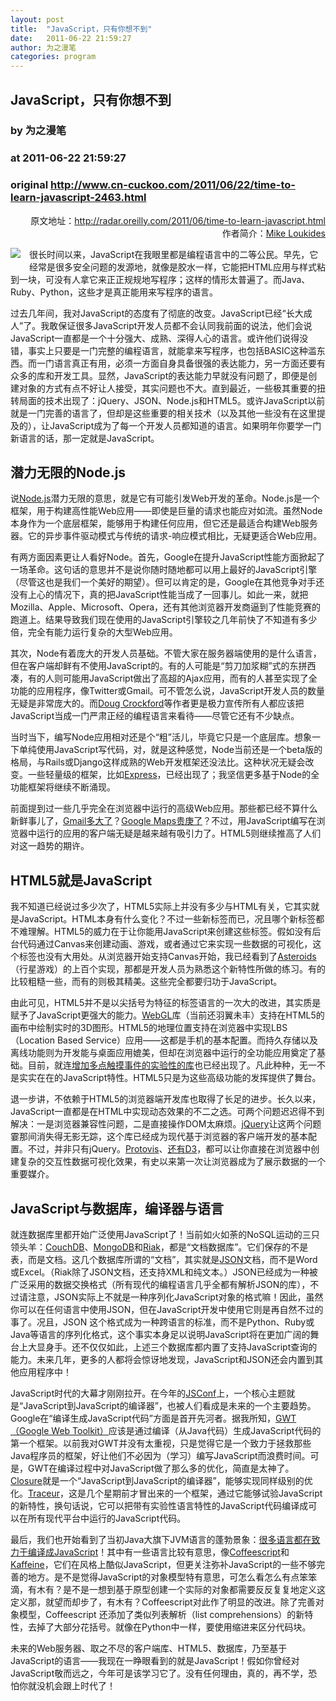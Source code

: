 ```yaml
---
layout: post
title:  "JavaScript，只有你想不到"
date:   2011-06-22 21:59:27
author: 为之漫笔
categories: program
---
```


## JavaScript，只有你想不到
### by 为之漫笔
### at 2011-06-22 21:59:27
### original <http://www.cn-cuckoo.com/2011/06/22/time-to-learn-javascript-2463.html>

<p style="text-align:right">原文地址：<a href="http://radar.oreilly.com/2011/06/time-to-learn-javascript.html">http://radar.oreilly.com/2011/06/time-to-learn-javascript.html</a><br>作者简介：<a href="http://radar.oreilly.com.cn/user/michael_loukides">Mike Loukides </a></p>
<p><a href="http://radar.oreilly.com.cn/user/michael_loukides"><img src="http://www.cn-cuckoo.com/images/loukides.jpg" style="float:left;margin:0 1em 1em 0"></a>很长时间以来，JavaScript在我眼里都是编程语言中的二等公民。早先，它经常是很多安全问题的发源地，就像是胶水一样，它能把HTML应用与样式粘到一块，可没有人拿它来正正规规地写程序；这样的情形太普遍了。而Java、Ruby、Python，这些才是真正能用来写程序的语言。</p>
<p>过去几年间，我对JavaScript的态度有了彻底的改变。JavaScript已经“长大成人”了。我敢保证很多JavaScript开发人员都不会认同我前面的说法，他们会说JavaScript一直都是一个十分强大、成熟、深得人心的语言。或许他们说得没错，事实上只要是一门完整的编程语言，就能拿来写程序，也包括BASIC这种滥东西。而一门语言真正有用，必须一方面自身具备很强的表达能力，另一方面还要有众多的库和开发工具。显然，JavaScript的表达能力早就没有问题了，即便是创建对象的方式有点不好让人接受，其实问题也不大。直到最近，一些极其重要的扭转局面的技术出现了：jQuery、JSON、Node.js和HTML5。或许JavaScript以前就是一门完善的语言了，但却是这些重要的相关技术（以及其他一些没有在这里提及的），让JavaScript成为了每一个开发人员都知道的语言。如果明年你要学一门新语言的话，那一定就是JavaScript。</p>
<h2>潜力无限的Node.js</h2>
<p>说<a href="http://nodejs.org/">Node.js</a>潜力无限的意思，就是它有可能引发Web开发的革命。Node.js是一个框架，用于构建高性能Web应用——即使是巨量的请求也能应对如流。虽然Node本身作为一个底层框架，能够用于构建任何应用，但它还是最适合构建Web服务器。它的异步事件驱动模式与传统的请求-响应模式相比，无疑更适合Web应用。<span></span></p>
<p>有两方面因素更让人看好Node。首先，Google在提升JavaScript性能方面掀起了一场革命。这句话的意思并不是说你随时随地都可以用上最好的JavaScript引擎（尽管这也是我们一个美好的期望）。但可以肯定的是，Google在其他竞争对手还没有上心的情况下，真的把JavaScript性能当成了一回事儿。如此一来，就把Mozilla、Apple、Microsoft、Opera，还有其他浏览器开发商逼到了性能竞赛的跑道上。结果导致我们现在使用的JavaScript引擎较之几年前快了不知道有多少倍，完全有能力运行复杂的大型Web应用。</p>
<p>其次，Node有着庞大的开发人员基础。不管大家在服务器端使用的是什么语言，但在客户端却鲜有不使用JavaScript的。有的人可能是“剪刀加浆糊”式的东拼西凑，有的人则可能用JavaScript做出了高超的Ajax应用，而有的人甚至实现了全功能的应用程序，像Twitter或Gmail。可不管怎么说，JavaScript开发人员的数量无疑是非常庞大的。而<a href="http://www.crockford.com/">Doug Crockford</a>等作者更是极力宣传所有人都应该把JavaScript当成一门严肃正经的编程语言来看待——尽管它还有不少缺点。</p>
<p>当时当下，编写Node应用相对还是个“粗”活儿，毕竟它只是一个底层库。想象一下单纯使用JavaScript写代码，对，就是这种感觉，Node当前还是一个beta版的格局，与Rails或Django这样成熟的Web开发框架还没法比。这种状况无疑会改变。一些轻量级的框架，比如<a href="http://expressjs.com/">Express</a>，已经出现了；我坚信更多基于Node的全功能框架将继续不断涌现。</p>
<p>前面提到过一些几乎完全在浏览器中运行的高级Web应用。那些都已经不算什么新鲜事儿了，<a href="http://en.wikipedia.org/wiki/History_of_Gmail">Gmail多大了</a>？<a href="http://en.wikipedia.org/wiki/Google_Maps#History">Google Maps贵庚了</a>？不过，用JavaScript编写在浏览器中运行的应用的客户端无疑是越来越有吸引力了。HTML5则继续推高了人们对这一趋势的期许。</p>
<h2>HTML5就是JavaScript</h2>
<p>我不知道已经说过多少次了，HTML5实际上并没有多少与HTML有关，它其实就是JavaScript。HTML本身有什么变化？不过一些新标签而已，况且哪个新标签都不难理解。HTML5的威力在于让你能用JavaScript来创建这些标签。假如没有后台代码通过Canvas来创建动画、游戏，或者通过它来实现一些数据的可视化，这个标签也没有大用处。从浏览器开始支持Canvas开始，我已经看到了<a href="http://www.kevs3d.co.uk/dev/asteroids/">Asteroids</a>（行星游戏）的上百个实现，那都是开发人员为熟悉这个新特性所做的练习。有的比较粗糙一些，而有的则极其精美。这些完全都要归功于JavaScript。</p>
<p>由此可见，HTML5并不是以尖括号为特征的标签语言的一次大的改进，其实质是赋予了JavaScript更强大的能力。<a href="http://en.wikipedia.org/wiki/WebGL">WebGL</a>库（当前还羽翼未丰）支持在HTML5的画布中绘制实时的3D图形。HTML5的地理位置支持在浏览器中实现LBS（Location Based Service）应用——这都是手机的基本配置。而持久存储以及离线功能则为开发能与桌面应用媲美，但却在浏览器中运行的全功能应用奠定了基础。目前，就连<a href="http://ajaxian.com/archives/iphone-web-multitouch-javascript-virtual-light-table">增加多点触摸事件的实验性的库</a>也已经出现了。凡此种种，无一不是实实在在的JavaScript特性。HTML5只是为这些高级功能的发挥提供了舞台。</p>
<p>退一步讲，不依赖于HTML5的浏览器端开发库也取得了长足的进步。长久以来，JavaScript一直都是在HTML中实现动态效果的不二之选。可两个问题迟迟得不到解决：一是浏览器兼容性问题，二是直接操作DOM太麻烦。<a href="http://jquery.com/">jQuery</a>让这两个问题霎那间消失得无影无踪，这个库已经成为现代基于浏览器的客户端开发的基本配置。不过，并非只有jQuery。<a href="http://vis.stanford.edu/protovis/">Protovis</a>、<a href="https://github.com/mbostock/d3">还有D3</a>，都可以让你直接在浏览器中创建复杂的交互性数据可视化效果，有史以来第一次让浏览器成为了展示数据的一个重要媒介。</p>
<h2>JavaScript与数据库，编译器与语言</h2>
<p>就连数据库里都开始广泛使用JavaScript了！当前如火如荼的NoSQL运动的三只领头羊：<a href="http://couchdb.apache.org/">CouchDB</a>、<a href="http://www.mongodb.org/">MongoDB</a>和<a href="http://wiki.basho.com/">Riak</a>，都是“文档数据库”。它们保存的不是表，而是文档。这几个数据库所谓的“文档”，其实就是<a href="http://www.json.org/">JSON</a>文档，而不是Word或Excel。（Riak除了JSON文档，还支持XML和纯文本。）JSON已经成为一种被广泛采用的数据交换格式（所有现代的编程语言几乎全都有解析JSON的库），不过请注意，JSON实际上不就是一种序列化JavaScript对象的格式嘛！因此，虽然你可以在任何语言中使用JSON，但在JavaScript开发中使用它则是再自然不过的事了。况且，JSON 这个格式成为一种跨语言的标准，而不是Python、Ruby或Java等语言的序列化格式，这个事实本身足以说明JavaScript将在更加广阔的舞台上大显身手。还不仅仅如此，上述三个数据库都内置了支持JavaScript查询的能力。未来几年，更多的人都将会惊讶地发现，JavaScript和JSON还会内置到其他应用程序中！</p>
<p>JavaScript时代的大幕才刚刚拉开。在今年的<a href="http://2011.jsconf.us/">JSConf</a>上，一个核心主题就是“JavaScript到JavaScript的编译器”，也被人们看成是未来的一个主要趋势。Google在“编译生成JavaScript代码”方面是首开先河者。据我所知，<a href="http://code.google.com/webtoolkit/">GWT（Google Web Toolkit）</a>应该是通过编译（从Java代码）生成JavaScript代码的第一个框架。以前我对GWT并没有太重视，只是觉得它是一个致力于拯救那些Java程序员的框架，好让他们不必因为（学习）编写JavaScript而浪费时间。可是，GWT在编译过程中对JavaScript做了那么多的优化，简直是太神了。<a href="http://code.google.com/closure/compiler/">Closure</a>就是一个“JavaScript到JavaScript的编译器”，能够实现同样级别的优化。<a href="http://code.google.com/p/traceur-compiler/">Traceur</a>，这是几个星期前才冒出来的一个框架，通过它能够试验JavaScript的新特性，换句话说，它可以把带有实验性语言特性的JavaScript代码编译成可以在所有现代平台中运行的JavaScript代码。</p>
<p>最后，我们也开始看到了当初Java大旗下JVM语言的蓬勃景象：<a href="https://github.com/jashkenas/coffee-script/wiki/List-of-languages-that-compile-to-JS">很多语言都在致力于编译成JavaScript</a>！其中有一些语言比较有意思，像<a href="http://jashkenas.github.com/coffee-script/">Coffeescript</a>和<a href="http://weepy.github.com/kaffeine/">Kaffeine</a>，它们在风格上酷似JavaScript，但更关注弥补JavaScript的一些不够完善的地方。是不是觉得JavaScript的对象模型特有意思，可怎么看怎么有点笨笨滴，有木有？是不是一想到基于原型创建一个实际的对象都需要反反复复地定义这定义那，就望而却步了，有木有？Coffeescript对此作了明显的改进。除了完善对象模型，Coffeescript 还添加了类似列表解析（list comprehensions）的新特性，去掉了大部分花括号。就像在Python中一样，要使用缩进来区分代码块。</p>
<p>未来的Web服务器、取之不尽的客户端库、HTML5、数据库，乃至基于JavaScript的语言——我现在一睁眼看到的就是JavaScript！假如你曾经对JavaScript敬而远之，今年可是该学习它了。没有任何理由，真的，再不学，恐怕你就没机会跟上时代了！</p>